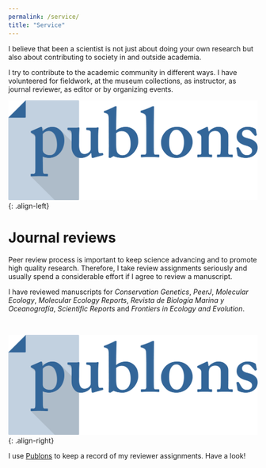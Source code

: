 ```yaml
---
permalink: /service/
title: "Service"
---
```


I believe that been a scientist is not just about doing your own research but also about contributing to society in and outside academia.

I try to contribute to the academic community in different ways. I have volunteered for fieldwork, at the museum collections, as instructor, as journal reviewer, as editor or by organizing events. 

![image-left](/assets/images/publons-logo.png){: .align-left}
# Journal reviews

Peer review process is important to keep science advancing and to promote high quality research. Therefore, I take review assignments seriously and usually spend a considerable effort if I agree to review a manuscript.

I have reviewed manuscripts for *Conservation Genetics*, *PeerJ*, *Molecular Ecology*, *Molecular Ecology Reports*, *Revista de Biología Marina y Oceanografía*, *Scientific Reports* and *Frontiers in Ecology and Evolution*.

<img src="{{ site.url }}{{ site.baseurl }}/assets/images/publons-logo.png" alt="" class="half">

![image-right](/assets/images/publons-logo.png){: .align-right}

I use [Publons](https://publons.com/researcher/1518390/andrea-a-cabrera/peer-review/) to keep a record of my reviewer assignments. Have a look!


